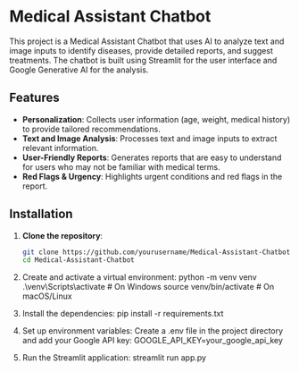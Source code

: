 # Medical Assistant Chatbot

This project is a Medical Assistant Chatbot that uses AI to analyze text and image inputs to identify diseases, provide detailed reports, and suggest treatments. The chatbot is built using Streamlit for the user interface and Google Generative AI for the analysis.

## Features

- **Personalization**: Collects user information (age, weight, medical history) to provide tailored recommendations.
- **Text and Image Analysis**: Processes text and image inputs to extract relevant information.
- **User-Friendly Reports**: Generates reports that are easy to understand for users who may not be familiar with medical terms.
- **Red Flags & Urgency**: Highlights urgent conditions and red flags in the report.

## Installation

1. **Clone the repository**:
   ```sh
   git clone https://github.com/yourusername/Medical-Assistant-Chatbot.git
   cd Medical-Assistant-Chatbot

2. Create and activate a virtual environment:
python -m venv venv
.\venv\Scripts\activate  # On Windows
source venv/bin/activate  # On macOS/Linux

3. Install the dependencies:
pip install -r requirements.txt

4. Set up environment variables: Create a .env file in the project directory and add your Google API key:
GOOGLE_API_KEY=your_google_api_key

5. Run the Streamlit application:
streamlit run app.py